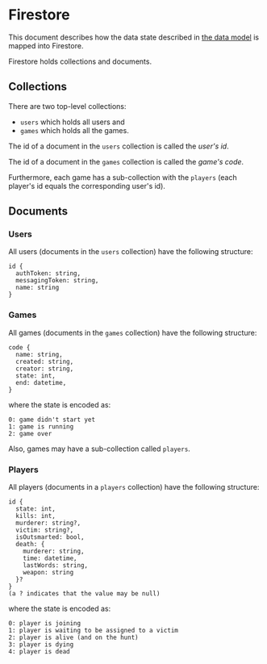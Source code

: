 # Firestore

This document describes how the data state described in [the data model](data_model.md) is mapped into Firestore.

Firestore holds collections and documents.

## Collections

There are two top-level collections:

* `users` which holds all users and
* `games` which holds all the games.

The id of a document in the `users` collection is called the *user's id*.

The id of a document in the `games` collection is called the *game's code*.

Furthermore, each game has a sub-collection with the `players` (each player's id equals the corresponding user's id).

## Documents

### Users

All users (documents in the `users` collection) have the following structure:

```firestore
id {
  authToken: string,
  messagingToken: string,
  name: string
}
```

### Games

All games (documents in the `games` collection) have the following structure:

```firestore
code {
  name: string,
  created: string,
  creator: string,
  state: int,
  end: datetime,
}
```

where the state is encoded as:

```firestore
0: game didn't start yet
1: game is running
2: game over
```

Also, games may have a sub-collection called `players`.

### Players

All players (documents in a `players` collection) have the following structure:

```firestore
id {
  state: int,
  kills: int,
  murderer: string?,
  victim: string?,
  isOutsmarted: bool,
  death: {
    murderer: string,
    time: datetime,
    lastWords: string,
    weapon: string
  }?
}
(a ? indicates that the value may be null)
```

where the state is encoded as:

```firestore
0: player is joining
1: player is waiting to be assigned to a victim
2: player is alive (and on the hunt)
3: player is dying
4: player is dead
```
